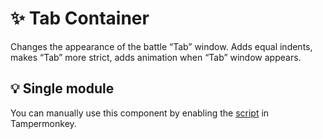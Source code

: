 # :sparkles: Tab Container

Changes the appearance of the battle “Tab” window. Adds equal indents, makes “Tab” more strict, adds animation when “Tab” window appears.

## :bulb: Single module

You can manually use this component by enabling the [script](https://github.com/OrakomoRi/Severitium/blob/main/src/Battle/BattleTab/TabContainer/TabContainer.user.js?raw=true) in Tampermonkey.